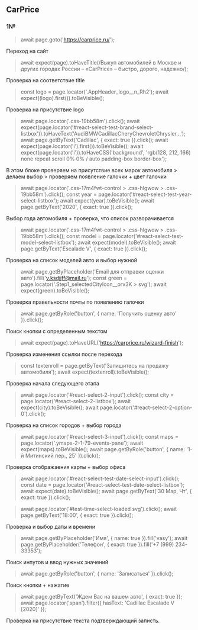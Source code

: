 ## CarPrice

### 1№

>await page.goto('https://carprice.ru/');

Переход на сайт 

>await expect(page).toHaveTitle(/Выкуп автомобилей в Москве и других городах России – «CarPrice» – быстро, дорого, надежно/);

Проверка на соответствие title

>const logo = page.locator('.AppHeader_logo__n_Rh2');
await expect((logo).first()).toBeVisible();

Проверка на присутствие logo

>await page.locator('.css-19bb58m').click();
>await expect(page.locator('#react-select-test-brand-select-listbox')).toHaveText('AudiBMWCadillacCheryChevroletChrysler...');
>await page.getByText('Cadillac', { exact: true }).click();
>await expect(page.locator('i').first()).toBeVisible();
>await expect(page.locator('i')).toHaveCSS('background', 'rgb(128, 212, 166) none repeat scroll 0% 0% / auto padding-box border-box');

В этом блоке проверяем на присутствие всех марок автомобиля > делаем выбор > проверяем появление галочки + цвет галочки

>await page.locator('.css-17m4fwt-control > .css-hlgwow > .css-19bb58m').click();
const year = page.locator('#react-select-test-year-select-listbox');
await expect(year).toBeVisible();
await page.getByText('2020', { exact: true }).click();

Выбор года автомобиля + проверка, что список разворачивается

>await page.locator('.css-17m4fwt-control > .css-hlgwow > .css-19bb58m').click();
const model = page.locator('#react-select-test-model-select-listbox');
await expect(model).toBeVisible();
await page.getByText('Escalade V', { exact: true }).click();

Проверка на список моделей авто и выбор нужной

>await page.getByPlaceholder('Email для отправки оценки авто').fill('v.ksdjjff@mail.ru');
const green = page.locator('.Step1_selectedCityIcon__orv3K > svg');
await expect(green).toBeVisible();

Проверка правельности почты по появлению галочки

>await page.getByRole('button', { name: 'Получить оценку авто' }).click();

Поиск кнопки с определенным текстом

>await expect(page).toHaveURL('https://carprice.ru/wizard-finish');

Проверка изменения ссылки после перехода 

>const textenroll = page.getByText('Запишитесь на продажу автомобиля');
>await expect(textenroll).toBeVisible();

Проверка начала следующего этапа 

>await page.locator('#react-select-2-input').click();
  const city = page.locator('#react-select-2-listbox');
  await expect(city).toBeVisible();
  await page.locator('#react-select-2-option-0').click();

  Проверка на список городов + выбор города

>await page.locator('#react-select-3-input').click();
  const maps = page.locator('.ymaps-2-1-79-events-pane');
  await expect(maps).toBeVisible();
  await page.getByRole('button', { name: '1-й Митинский пер., 25' }).click();

  Проверка отображаения карты + выбор офиса 

>await page.locator('#react-select-test-date-select-input').click();
const date = page.locator('#react-select-test-date-select-listbox');
await expect(date).toBeVisible();
await page.getByText('30 Мар, Чт', { exact: true }).click();

>await page.locator('#test-time-select-loaded svg').click();
await page.getByText('18:00', { exact: true }).click();

Проверка и выбор даты и времени 

>await page.getByPlaceholder('Имя', { name: true }).fill('vasy');
await page.getByPlaceholder('Телефон', { exact: true }).fill('+7 (999) 234-33353');

Поиск инпутов и ввод нужных значений 

>await page.getByRole('button', { name: 'Записаться' }).click();

Поиск кнопки + нажатие 

>await page.getByText('Ждем Вас на вашем авто', { exact: true });
await page.locator('span').filter({ hasText: 'Cadillac Escalade V [2020]' });

Проверка на присутствие текста подтверждающий записть.
